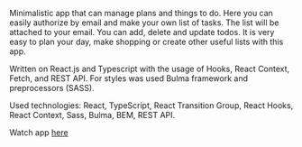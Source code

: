 Minimalistic app that can manage plans and things to do. Here you can easily authorize by email and make your own list of tasks. The list will be attached to your email. You can add, delete and update todos. It is very easy to plan your day, make shopping or create other useful lists with this app.

 Written on React.js and Typescript with the usage of Hooks, React Context, Fetch, and REST API. For styles was used Bulma framework and preprocessors (SASS).

Used technologies: React, TypeScript, React Transition Group, React Hooks, React Context, Sass, Bulma, BEM, REST API.

Watch app [here](https://anna-shapovalova.github.io/react_todo-app_with-api/)
